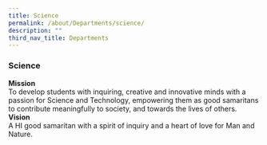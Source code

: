 ```yaml
---
title: Science
permalink: /about/Departments/science/
description: ""
third_nav_title: Departments
---
```

### **Science**

**Mission**<br>
To develop students with inquiring, creative and innovative minds with a passion for Science and Technology, empowering them as good samaritans to contribute meaningfully to society, and towards the lives of others.
**Vision**<br>
A HI good samaritan with a spirit of inquiry and a heart of love for Man and Nature.